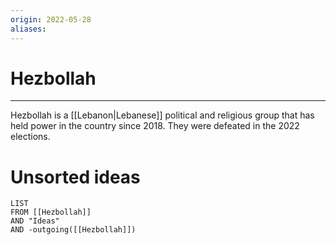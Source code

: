 ```yaml
---
origin: 2022-05-28
aliases: 
---
```

# Hezbollah
---
Hezbollah is a [[Lebanon|Lebanese]] political and religious group that has held power in the country since 2018. They were defeated in the 2022 elections. 

# Unsorted ideas
```dataview
LIST 
FROM [[Hezbollah]]
AND "Ideas"
AND -outgoing([[Hezbollah]])
```

